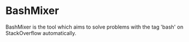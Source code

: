 # BashMixer
BashMixer is the tool which aims to solve problems with the tag 'bash' on StackOverflow automatically.
